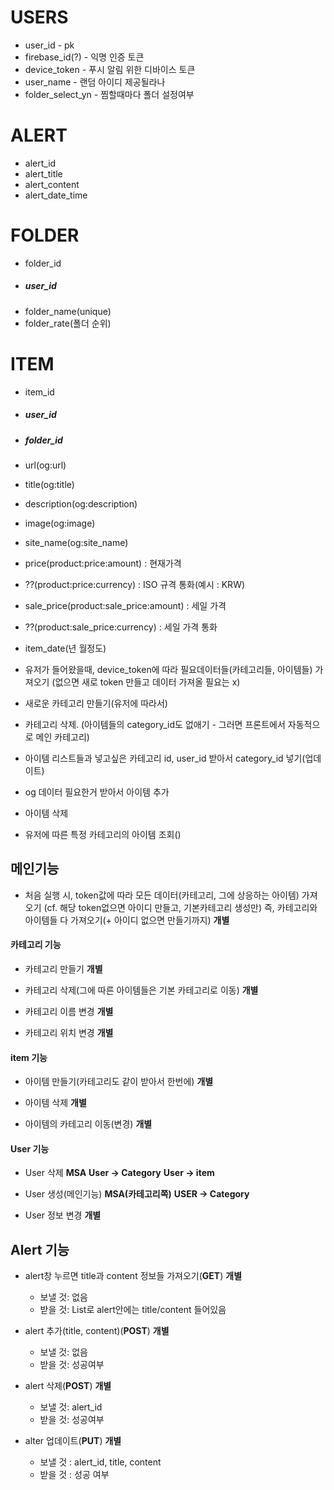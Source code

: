 # USERS
- user_id       - pk
- firebase_id(?) - 익명 인증 토큰
- device_token  - 푸시 알림 위한 디바이스 토큰
- user_name     - 랜덤 아이디 제공될라나
- folder_select_yn - 찜할때마다 폴더 설정여부


# ALERT
- alert_id
- alert_title
- alert_content
- alert_date_time


# FOLDER
- folder_id
- ##### user_id
- folder_name(unique)
- folder_rate(폴더 순위)


# ITEM
- item_id
- ##### user_id
- ##### folder_id
- url(og:url)
- title(og:title)
- description(og:description)
- image(og:image)
- site_name(og:site_name)
- price(product:price:amount) : 현재가격
- ??(product:price:currency) : ISO 규격 통화(예시 : KRW)
- sale_price(product:sale_price:amount) : 세일 가격
- ??(product:sale_price:currency) : 세일 가격 통화
- item_date(년 월정도)


- 유저가 들어왔을때, device_token에 따라 필요데이터들(카테고리들, 아이템들) 가져오기
(없으면 새로 token 만들고 데이터 가져올 필요는 x)
- 새로운 카테고리 만들기(유저에 따라서)
- 카테고리 삭제. (아이템들의 category_id도 없애기 - 그러면 프론트에서 자동적으로 메인 카테고리)
- 아이템 리스트들과 넣고싶은 카테고리 id, user_id 받아서 category_id 넣기(업데이트)
- og 데이터 필요한거 받아서 아이템 추가
- 아이템 삭제
- 유저에 따른 특정 카테고리의 아이템 조회()




## 메인기능
- 처음 실행 시, token값에 따라 모든 데이터(카테고리, 그에 상응하는 아이템) 가져오기
(cf. 해당 token없으면 아이디 만들고, 기본카테고리 생성만)
즉, 카테고리와 아이템들 다 가져오기(+ 아이디 없으면 만들기까지) __개별__

#### 카테고리 기능
- 카테고리 만들기 __개별__

- 카테고리 삭제(그에 따른 아이템들은 기본 카테고리로 이동) __개별__

- 카테고리 이름 변경 __개별__

- 카테고리 위치 변경 __개별__

#### item 기능
- 아이템 만들기(카테고리도 같이 받아서 한번에) __개별__

- 아이템 삭제 __개별__

- 아이템의 카테고리 이동(변경) __개별__


#### User 기능
- User 삭제 __MSA__ __User -> Category__ __User -> item__

- User 생성(메인기능) __MSA(카테고리쪽)__ __USER -> Category__

- User 정보 변경 __개별__

## Alert 기능
- alert창 누르면 title과 content 정보들 가져오기(__GET__) __개별__
  - 보낼 것: 없음
  - 받을 것: List<alerts>로 alert안에는 title/content 들어있음

- alert 추가(title, content)(__POST__) __개별__
  - 보낼 것: 없음
  - 받을 것: 성공여부

- alert 삭제(__POST__) __개별__
  - 보낼 것: alert_id
  - 받을 것: 성공여부

- alter 업데이트(__PUT__) __개별__
  - 보낼 것 : alert_id, title, content
  - 받을 것 : 성공 여부

